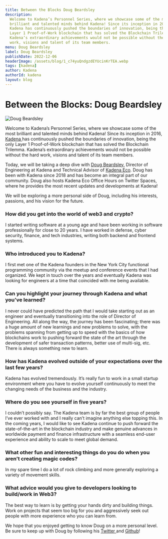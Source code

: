 ```yaml
---
title: Between the Blocks Doug Beardsley
description:
  Welcome to Kadena’s Personnel Series, where we showcase some of the most
  brilliant and talented minds behind Kadena! Since its inception in 2016,
  Kadena has continuously pushed the boundaries of innovation, being the only
  Layer 1 Proof-of-Work blockchain that has solved the Blockchain Trilemma.
  Kadena’s extraordinary achievements would not be possible without the hard
  work, visions and talent of its team members.
menu: Doug Beardsley
label: Doug Beardsley
publishDate: 2022-12-06
headerImage: /assets/blog/1_c74yuQndgzdEYUcinKrTEA.webp
tags: [kadena]
author: Kadena
authorId: kadena
layout: blog
---
```


# Between the Blocks: Doug Beardsley

![Doug Beardsley](/assets/blog/1_c74yuQndgzdEYUcinKrTEA.webp)

Welcome to Kadena’s Personnel Series, where we showcase some of the most
brilliant and talented minds behind Kadena! Since its inception in 2016,
[Kadena ](https://kadena.io/)has continuously pushed the boundaries of
innovation, being the only Layer 1 Proof-of-Work blockchain that has solved the
Blockchain Trilemma. Kadena’s extraordinary achievements would not be possible
without the hard work, visions and talent of its team members.

Today, we will be taking a deep dive with
[Doug Beardsley](https://www.linkedin.com/in/doug-beardsley-627b275/), Director
of Engineering at Kadena and Technical Advisor of
[Kadena Eco](https://kadena.io/eco/). Doug has been with Kadena since 2018 and
has become an integral part of our community. Doug also hosts Kadena Eco Office
Hours on Twitter Spaces, where he provides the most recent updates and
developments at Kadena!

We will be exploring a more personal side of Doug, including his interests,
passions, and his vision for the future.

### How did you get into the world of web3 and crypto?

I started writing software at a young age and have been working in software
professionally for close to 20 years. I have worked in defense, cyber security,
finance, and tech industries, writing both backend and frontend systems.

### Who introduced you to Kadena?

I first met one of the Kadena founders in the New York City functional
programming community via the meetup and conference events that I had organized.
We kept in touch over the years and eventually Kadena was looking for engineers
at a time that coincided with me being available.

### Can you highlight your journey through Kadena and what you’ve learned?

I never could have predicted the path that I would take starting out as an
engineer and eventually transitioning into the role of Director of Engineering.
All along the way, the journey has been fascinating; there was a huge amount of
new learnings and new problems to solve, with the problems spanning from getting
up to speed with the basics of how blockchains work to pushing forward the state
of the art through the development of safer transaction patterns, better use of
multi-sig, etc. There is always something new to learn.

### How has Kadena evolved outside of your expectations over the last few years?

Kadena has evolved tremendously. It’s really fun to work in a small startup
environment where you have to evolve yourself continuously to meet the changing
needs of the business and the industry.

### Where do you see yourself in five years?

I couldn’t possibly say. The Kadena team is by far the best group of people I’ve
ever worked with and I really can’t imagine anything else topping this. In the
coming years, I would like to see Kadena continue to push forward the
state-of-the-art in the blockchain industry and make genuine advances in
worldwide payment and finance infrastructure with a seamless end-user experience
and ability to scale to meet global demand.

### What other fun and interesting things do you do when you aren’t creating magic codes?

In my spare time I do a lot of rock climbing and more generally exploring a
variety of movement skills.

### What advice would you give to developers looking to build/work in Web3?

The best way to learn is by getting your hands dirty and building things. Work
on projects that seem too big for you and aggressively seek out people with more
experience who you can learn from.

We hope that you enjoyed getting to know Doug on a more personal level. Be sure
to keep up with Doug by following his
[Twitter ](https://twitter.com/BlockchainDoug)and
[Github](https://github.com/mightybyte/)!
